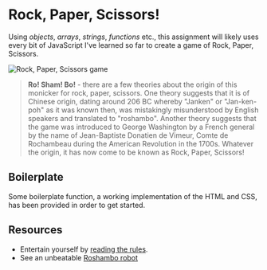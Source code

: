 # Rock, Paper, Scissors!

Using _objects_, _arrays_, _strings_, _functions_ etc., this assignment will likely uses every bit of JavaScript I've learned so far to create a game of Rock, Paper, Scissors.

![Rock, Paper, Scissors game](http://i.imgur.com/Q9tSMMe.png)

>**Ro! Sham! Bo!** - there are a few theories about the origin of this monicker for rock, paper, scissors. One theory suggests that it is of Chinese origin, dating around 206 BC whereby "Janken" or "Jan-ken-poh" as it was known then, was mistakingly misunderstood by English speakers and translated to "roshambo". Another theory suggests that the game was introduced to George Washington by a French general by the name of Jean-Baptiste Donatien de Vimeur, Comte de Rochambeau during the American Revolution in the 1700s. Whatever the origin, it has now come to be known as Rock, Paper, Scissors!

## Boilerplate

Some boilerplate function, a working implementation of the HTML and CSS, has been provided in order to get started.


## Resources

- Entertain yourself by [reading the rules](http://www.usarps.com/rules/).
- See an unbeatable [Roshambo robot](http://www.theguardian.com/technology/video/2012/jun/27/rock-paper-scissors-robot-video)
